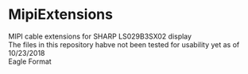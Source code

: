 # MipiExtensions
MIPI cable extensions for SHARP LS029B3SX02 display<br>
The files in this repository habve not been tested for usability yet as of 10/23/2018<br>
Eagle Format
